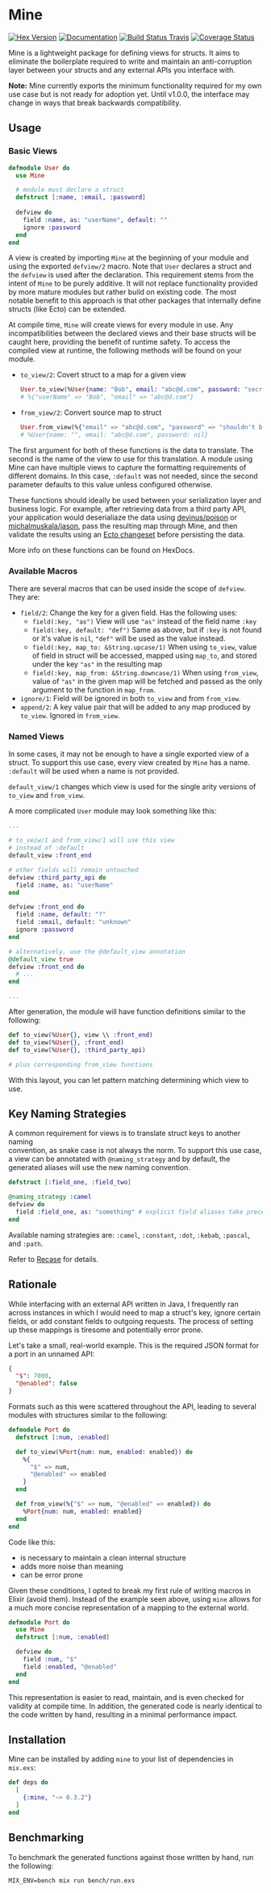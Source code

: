 # Mine

[![Hex Version](https://img.shields.io/hexpm/v/mine.svg)](https://hex.pm/packages/mine) 
[![Documentation](https://img.shields.io/badge/docs-hexpm-blue.svg)](https://hexdocs.pm/mine/) 
[![Build Status Travis](https://travis-ci.com/sgilson/mine.svg?branch=master)](https://travis-ci.com/sgilson/mine) 
[![Coverage Status](https://coveralls.io/repos/github/sgilson/mine/badge.svg?branch=master)](https://coveralls.io/github/sgilson/mine?branch=master)

Mine is a lightweight package for defining views for structs. It
aims to eliminate the boilerplate required to write and maintain an 
anti-corruption layer between your structs and any external APIs you
interface with.

**Note:** Mine currently exports the minimum functionality required for my own use case 
but is not ready for adoption yet. Until v1.0.0, the interface may change in ways that break 
backwards compatibility.

## Usage

### Basic Views

```elixir
defmodule User do
  use Mine

  # module must declare a struct
  defstruct [:name, :email, :password]
  
  defview do
    field :name, as: "userName", default: ""
    ignore :password
  end
end
```

A view is created by importing `Mine` at the beginning of your module and using
the exported `defview/2` macro. Note that `User` declares a struct and the `defview`
is used after the declaration. This requirement stems from the intent of `Mine`
to be purely additive. It will not replace functionality provided by more mature
modules but rather build on existing code. The most notable benefit to this approach
is that other packages that internally define structs (like Ecto) can be extended.

At compile time, `Mine` will create views for every module in use. Any
incompatibilities between the declared views and their base structs will be caught here,
providing the benefit of runtime safety. To access the compiled view at runtime,
the following methods will be found on your module.

- `to_view/2`: Covert struct to a map for a given view
   ```elixir
   User.to_view(%User{name: "Bob", email: "abc@d.com", password: "secret"}, :default)
   # %{"userName" => "Bob", "email" => "abc@d.com"}
   ```
- `from_view/2`: Convert source map to struct
  ```elixir
  User.from_view(%{"email" => "abc@d.com", "password" => "shouldn't be here"}, :default)
  # %User{name: "", email: "abc@d.com", password: nil}
  ```

The first argument for both of these functions is the data to translate. The second is the name of the view to use 
for this translation. A module using Mine can have multiple views to capture the formatting requirements of 
different domains. In this case, `:default` was not needed, since the second parameter defaults to this value 
unless configured otherwise.

These functions should ideally be used between your serialization layer and business logic. For example,
after retrieving data from a third party API, your application would deserialiaze the data using 
[devinus/poison](https://github.com/devinus/poison) or [michalmuskala/jason](https://github.com/michalmuskala/jason),
pass the resulting map through Mine, and then validate the results using an 
[Ecto changeset](https://hexdocs.pm/ecto/Ecto.Changeset.html#content) before persisting the data.

More info on these functions can be found on HexDocs.

### Available Macros

There are several macros that can be used inside the scope of `defview`. They are:

- `field/2`: Change the key for a given field. Has the following uses:
     - `field(:key, "as")` View will use `"as"` instead of the field name `:key`
     - `field(:key, default: "def")` Same as above, but if `:key` is
     not found or it's value is `nil`, `"def"` will be used as the value instead.
     - `field(:key, map_to: &String.upcase/1)` When using `to_view`,
     value of field in struct will be accessed, mapped using `map_to`, and stored 
     under the key `"as"` in the resulting map
     - `field(:key, map_from: &String.downcase/1)` When using 
     `from_view`, value of `"as"` in the given map will be fetched and passed
     as the only argument to the function in `map_from`.
- `ignore/1`: Field will be ignored in both `to_view` and from `from_view`.
- `append/2`: A key value pair that will be added to any map produced by `to_view`.
Ignored in `from_view`.

### Named Views

In some cases, it may not be enough to have a single exported view of a struct.
To support this use case, every view created by `Mine` has a name. `:default` will
be used when a name is not provided.

`default_view/1` changes which view is used for the single arity versions of 
`to_view` and `from_view`.

A more complicated `User` module may look something like this:

```elixir
...

# to_veiw/1 and from_view/1 will use this view
# instead of :default
default_view :front_end

# other fields will remain untouched
defview :third_party_api do
  field :name, as: "userName"
end

defview :front_end do
  field :name, default: "?"
  field :email, default: "unknown"
  ignore :password
end

# alternatively, use the @default_view annotation
@default_view true
defview :front_end do
  # ...
end

...
```

After generation, the module will have function definitions similar to the following:

```elixir
def to_view(%User{}, view \\ :front_end)
def to_view(%User{}, :front_end)
def to_view(%User{}, :third_party_api)

# plus corresponding from_view functions
```

With this layout, you can let pattern matching determining which view to use.

## Key Naming Strategies

A common requirement for views is to translate struct keys to another naming  
convention, as snake case is not always the norm. To support this use case,
a view can be annotated with `@naming_strategy` and by default, the generated
aliases will use the new naming convention.

```elixir
defstruct [:field_one, :field_two]

@naming_strategy :camel
defview do
  field :field_one, as: "something" # explicit field aliases take precedence
end
```

Available naming strategies are: `:camel`, `:constant`, `:dot`, `:kebab`, `:pascal`, and `:path`.
  
Refer to [Recase](https://hexdocs.pm/recase) for details.

## Rationale

While interfacing with an external API written in Java, I frequently ran across 
instances in which I would need to map a struct's key, ignore certain fields, 
or add constant fields to outgoing requests. The process of setting up these mappings
is tiresome and potentially error prone.

Let's take a small, real-world example. This is the required JSON format
for a port in an unnamed API:

```json
{
  "$": 7000,
  "@enabled": false
}
```
Formats such as this were scattered throughout the API, leading to several
modules with structures similar to the following:

```elixir
defmodule Port do
  defstruct [:num, :enabled]

  def to_view(%Port{num: num, enabled: enabled}) do
    %{
      "$" => num,
      "@enabled" => enabled
    }
  end

  def from_view(%{"$" => num, "@enabled" => enabled}) do
    %Port{num: num, enabled: enabled}
  end
end
```

Code like this:

- is necessary to maintain a clean internal structure
- adds more noise than meaning
- can be error prone

Given these conditions, I opted to break my first rule of writing macros in Elixir
(avoid them). Instead of the example seen above, using `mine` allows for a much more
concise representation of a mapping to the external world.

```elixir
defmodule Port do
  use Mine
  defstruct [:num, :enabled]

  defview do
    field :num, "$"
    field :enabled, "@enabled"
  end
end
```

This representation is easier to read, maintain, and is even checked for validity 
at compile time. In addition, the generated code is nearly identical to the 
code written by hand, resulting in a minimal performance impact.

## Installation

Mine can be installed by adding `mine` to your list of dependencies in `mix.exs`:

```elixir
def deps do
  [
    {:mine, "~> 0.3.2"}
  ]
end
```

## Benchmarking

To benchmark the generated functions against those written by hand, run the 
following:

```shell script
MIX_ENV=bench mix run bench/run.exs
```
